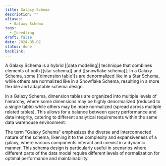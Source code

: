 ```yaml
---
title: Galaxy Schema
description: ""
aliases:
  - Galaxy Schema
tags:
  - 🌱seedling
draft: false
date: 2024-05-02
status: done
backlink:
---
```


A Galaxy Schema is a hybrid [[data modeling]] technique that combines elements of both [[star schema]] and [[snowflake schema]]. In a Galaxy Schema, some [[dimension table]]s are denormalized like in a Star Schema, while others are normalized like in a Snowflake Schema, resulting in a more flexible and adaptable schema design.

In a Galaxy Schema, dimension tables are organized into multiple levels of hierarchy, where some dimensions may be highly denormalized (reduced to a single table) while others may be more normalized (spread across multiple related tables). This allows for a balance between query performance and data integrity, catering to different analytical requirements within the same data warehouse environment.

The term "Galaxy Schema" emphasizes the diverse and interconnected nature of the schema, likening it to the complexity and expansiveness of a galaxy, where various components interact and coexist in a dynamic manner. This schema design is particularly useful in scenarios where different parts of the data model require different levels of normalization for optimal performance and maintainability.
